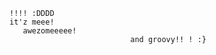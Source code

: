 ```
!!!! :DDDD
it'z meee!
   awezomeeeee!
                           and groovy!! ! :}
```
<!---
ro1y/ro1y is a ✨ special ✨ repository because its `README.md` (this file) appears on your GitHub profile.
You can click the Preview link to take a look at your changes.
--->
